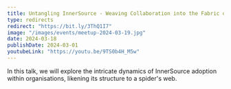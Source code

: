 ```yaml
---
title: Untangling InnerSource - Weaving Collaboration into the Fabric of Your Organisation
type: redirects
redirect: "https://bit.ly/3ThQ1I7"
image: "/images/events/meetup-2024-03-19.jpg"
date: 2024-03-18
publishDate: 2024-03-01
youtubeLink: "https://youtu.be/9TS0b4H_M5w"
---
```


In this talk, we will explore the intricate dynamics of InnerSource adoption within organisations, likening its structure to a spider's web.



